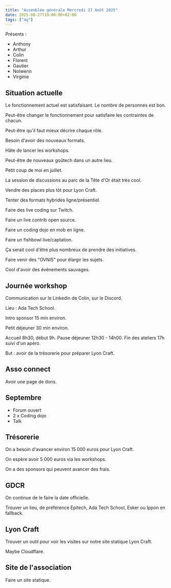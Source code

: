 ```yaml
---
title: "Assemblée générale Mercredi 27 Août 2025"
date: 2025-08-27T19:00:00+02:00
tags: ["ag"]
---
```


Présents :

- Anthony
- Arthur
- Colin
- Florent
- Gautier
- Nolwenn
- Virginie

## Situation actuelle

Le fonctionnement actuel est satisfaisant. Le nombre de personnes est bon.

Peut-être changer le fonctionnement pour satisfaire les contraintes de chacun.

Peut-être qu'il faut mieux décrire chaque rôle.

Besoin d'avoir des nouveaux formats.

Hâte de lancer les workshops.

Peut-être de nouveaux goûtech dans un autre lieu.

Petit coup de moi en juillet.

La session de discussions au parc de la Tête d'Or était très cool.

Vendre des places plus tôt pour Lyon Craft.

Tenter des formats hybrides ligne/présentiel.

Faire des live coding sur Twitch.

Faire un live contrib open source.

Faire un coding dojo en mob en ligne.

Faire un fishbowl live/captation.

Ça serait cool d'être plus nombreux de prendre des initiatives.

Faire venir des "OVNIS" pour élargir les sujets.

Cool d'avoir des événements sauvages.

## Journée workshop

Communication sur le Linkedin de Colin, sur le Discord.

Lieu : Ada Tech School.

Intro sponsor 15 min environ.

Petit déjeuner 30 min environ.

Accueil 8h30, début 9h. Pause déjeuner 12h30 - 14h00. Fin des ateliers 17h suivi d'un apéro.

But : avoir de la trésorerie pour préparer Lyon Craft.

## Asso connect

Avoir une page de dons.

## Septembre

- Forum ouvert
- 2 x Coding dojo
- Talk

## Trésorerie

On a besoin d'avancer environ 15 000 euros pour Lyon Craft.

On espère avoir 5 000 euros via les workshops.

On a des sponsors qui peuvent avancer des frais.

## GDCR

On continue de le faire la date officielle.

Trouver un lieu, de préférence Epitech, Ada Tech School, Esker ou Ippon en fallback.

## Lyon Craft

Trouver un outil pour voir les visites sur notre site statique Lyon Craft.

Maybe Cloudflare.

## Site de l'association

Faire un site statique.
